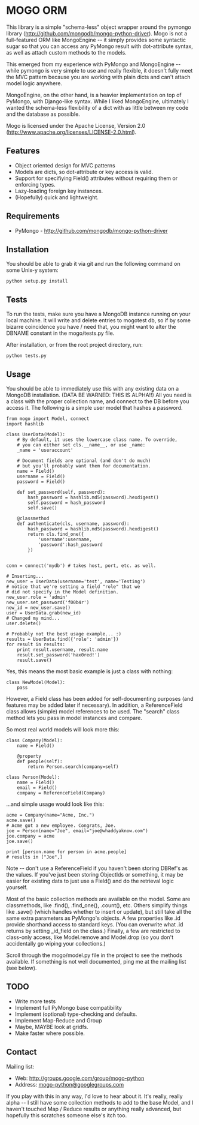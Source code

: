MOGO ORM
========
This library is a simple "schema-less" object wrapper around the 
pymongo library (http://github.com/mongodb/mongo-python-driver). Mogo 
is not a full-featured ORM like MongoEngine -- it simply provides some
syntactic sugar so that you can access any PyMongo result with
dot-attribute syntax, as well as attach custom methods to the models.

This emerged from my experience with PyMongo and MongoEngine -- 
while pymongo is very simple to use and really flexible, it doesn't
fully meet the MVC pattern because you are working with plain dicts 
and can't attach model logic anywhere.

MongoEngine, on the other hand, is a heavier implementation on
top of PyMongo, with Django-like syntax. While I liked MongoEngine,
ultimately I wanted the schema-less flexibility of a dict with as 
little between my code and the database as possible.

Mogo is licensed under the Apache License, Version 2.0
(http://www.apache.org/licenses/LICENSE-2.0.html).

Features
--------
* Object oriented design for MVC patterns
* Models are dicts, so dot-attribute or key access is valid.
* Support for specifiying Field() attributes without requiring
  them or enforcing types.
* Lazy-loading foreign key instances.
* (Hopefully) quick and lightweight.

Requirements
------------
* PyMongo - http://github.com/mongodb/mongo-python-driver

Installation
------------
You should be able to grab it via git and run the following command
on some Unix-y system:
    
    python setup.py install
    
Tests
-----
To run the tests, make sure you have a MongoDB instance running
on your local machine. It will write and delete entries to 
mogotest db, so if by some bizarre coincidence you have / need that, 
you might want to alter the DBNAME constant in the mogo/tests.py
file.

After installation, or from the root project directory, run:

    python tests.py

Usage
-----
You should be able to immediately use this with any existing data
on a MongoDB installation. (DATA BE WARNED: THIS IS ALPHA!!) All you 
need is a class with the proper collection name, and connect to
the DB before you access it. The following is a simple user model
that hashes a password.

    from mogo import Model, connect
    import hashlib

    class UserData(Model):
        # By default, it uses the lowercase class name. To override,
        # you can either set cls.__name__, or use _name:
        _name = 'useraccount'
        
        # Document fields are optional (and don't do much)
        # but you'll probably want them for documentation.
        name = Field()
        username = Field()
        password = Field()
    
        def set_password(self, password):
            hash_password = hashlib.md5(password).hexdigest()
            self.password = hash_password
            self.save()
        
        @classmethod
        def authenticate(cls, username, password):
            hash_password = hashlib.md5(password).hexdigest()
            return cls.find_one({
                'username':username, 
                'password':hash_password
            })
        

    conn = connect('mydb') # takes host, port, etc. as well.
    
    # Inserting...
    new_user = UserData(username='test', name='Testing')
    # notice that we're setting a field "role" that we
    # did not specify in the Model definition.
    new_user.role = 'admin'
    new_user.set_password('f00b4r')
    new_id = new_user.save()
    user = UserData.grab(new_id)
    # Changed my mind...
    user.delete()

    # Probably not the best usage example... :)
    results = UserData.find({'role': 'admin'})
    for result in results:
        print result.username, result.name
        result.set_password('hax0red!')
        result.save()
        
Yes, this means the most basic example is just a class with nothing:
    
    class NewModel(Model):
        pass
        
However, a Field class has been added for self-documenting purposes
(and features may be added later if necessary). In addition, a 
ReferenceField class allows (simple) model references to be used. The 
"search" class method lets you pass in model instances and compare. 

So most real world models will look more this:

    class Company(Model):
        name = Field()
        
        @property
        def people(self):
            return Person.search(company=self)

    class Person(Model):
        name = Field()
        email = Field()
        company = ReferenceField(Company)

...and simple usage would look like this:

    acme = Company(name="Acme, Inc.")
    acme.save()
    # Acme got a new employee. Congrats, Joe.
    joe = Person(name="Joe", email="joe@whaddyaknow.com")
    joe.company = acme
    joe.save()
    
    print [person.name for person in acme.people]
    # results in ["Joe",]
    
Note -- don't use a ReferenceField if you haven't been storing
DBRef's as the values. If you've just been storing ObjectIds or 
something, it may be easier for existing data to just use 
a Field() and do the retrieval logic yourself.

Most of the basic collection methods are available on the model. Some
are classmethods, like .find(), .find_one(), .count(), etc. Others
simplify things like .save() (which handles whether to insert or update), 
but still take all the same extra parameters as PyMongo's objects. A few 
properties like .id provide shorthand access to standard keys. (You 
can overwrite what .id returns by setting _id_field on the class.) 
Finally, a few are restricted to class-only access, like Model.remove
and Model.drop (so you don't accidentally go wiping your collections.)

Scroll through the mogo/model.py file in the project to see the 
methods available. If something is not well documented, ping me at the
mailing list (see below).

TODO
----
* Write more tests
* Implement full PyMongo base compatibility
* Implement (optional) type-checking and defaults.
* Implement Map-Reduce and Group
* Maybe, MAYBE look at gridfs.
* Make faster where possible.

Contact
-------
Mailing list:
* Web: http://groups.google.com/group/mogo-python
* Address: mogo-python@googlegroups.com

If you play with this in any way, I'd love to hear about it. It's
really, really alpha -- I still have some collection methods to add
to the base Model, and I haven't touched Map / Reduce results or
anything really advanced, but hopefully this scratches someone else's
itch too.
